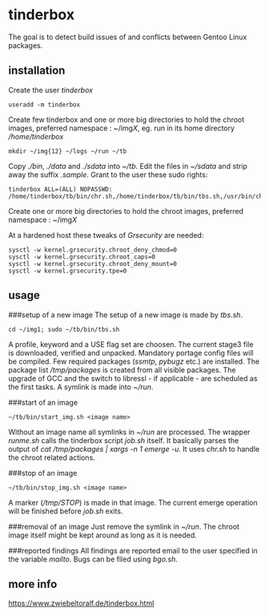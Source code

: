# tinderbox
The goal is to detect build issues of and conflicts between Gentoo Linux packages.

## installation
Create the user *tinderbox*

    useradd -m tinderbox
Create few tinderbox and one or more big directories to hold the chroot images, preferred namespace : ~/img*X*, eg. run in its home directory */home/tinderbox*
    
    mkdir ~/img{12} ~/logs ~/run ~/tb
Copy *./bin*, *./data* and *./sdata* into *~/tb*.
Edit the files in *~/sdata* and strip away the suffix *.sample*.
Grant to the user these sudo rights:
    
    tinderbox ALL=(ALL) NOPASSWD: /home/tinderbox/tb/bin/chr.sh,/home/tinderbox/tb/bin/tbs.sh,/usr/bin/chroot
Create one or more big directories to hold the chroot images, preferred namespace : ~/img*X*

At a hardened host these tweaks of *Grsecurity* are needed: 

    sysctl -w kernel.grsecurity.chroot_deny_chmod=0
    sysctl -w kernel.grsecurity.chroot_caps=0
    sysctl -w kernel.grsecurity.chroot_deny_mount=0
    sysctl -w kernel.grsecurity.tpe=0

## usage
###setup of a new image
The setup of a new image is made by *tbs.sh*.
    
    cd ~/img1; sudo ~/tb/bin/tbs.sh 
A profile, keyword and a USE flag set are choosen.
The current stage3 file is downloaded, verified and unpacked.
Mandatory portage config files will be compiled.
Few required packages (*ssmtp*, *pybugz* etc.) are installed.
The package list */tmp/packages* is created from all visible packages.
The upgrade of GCC and the switch to libressl - if applicable - are scheduled as the first tasks.
A symlink is made into *~/run*.

###start of an image
    
    ~/tb/bin/start_img.sh <image name>

Without an image name all symlinks in *~/run* are processed.
The wrapper *runme.sh* calls the tinderbox script *job.sh* itself.
It basically parses the output of *cat /tmp/packages | xargs -n 1 emerge -u*.
It uses *chr.sh* to handle the chroot related actions.

###stop of an image
    
    ~/tb/bin/stop_img.sh <image name>

A marker (*/tmp/STOP*) is made in that image.
The current emerge operation will be finished before *job.sh* exits.

###removal of an image
Just remove the symlink in *~/run*.
The chroot image itself might be kept around as long as it is needed.

###reported findings
All findings are reported email to the user specified in the variable *mailto*.
Bugs can be filed using *bgo.sh*.

## more info
https://www.zwiebeltoralf.de/tinderbox.html

